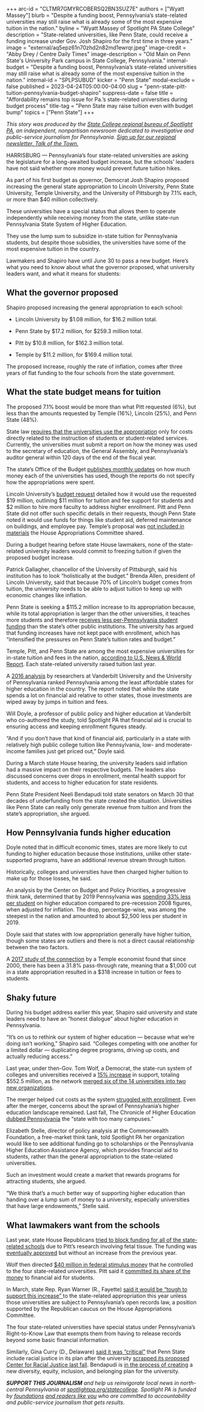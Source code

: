 +++
arc-id = "CLTMR7GMYRCOBERSQ2BN3SUZ7E"
authors = ["Wyatt Massey"]
blurb = "Despite a funding boost, Pennsylvania’s state-related universities may still raise what is already some of the most expensive tuition in the nation."
byline = "Wyatt Massey of Spotlight PA State College"
description = "State-related universities, like Penn State, could receive a funding increase under Gov. Josh Shapiro for the first time in three years."
image = "external/aq5epz61n70zhd2n82md1ewrqr.jpeg"
image-credit = "Abby Drey / Centre Daily Times"
image-description = "Old Main on Penn State's University Park campus in State College, Pennsylvania."
internal-budget = "Despite a funding boost, Pennsylvania’s state-related universities may still raise what is already some of the most expensive tuition in the nation."
internal-id = "SPLPSUBUD"
kicker = "Penn State"
modal-exclude = false
published = 2023-04-24T05:00:00-04:00
slug = "penn-state-pitt-tuition-pennsylvania-budget-shapiro"
suppress-date = false
title = "Affordability remains top issue for Pa.’s state-related universities during budget process"
title-tag = "Penn State may raise tuition even with budget bump"
topics = ["Penn State"]
+++

<i>This story was produced by the </i><a href="https://www.spotlightpa.org/statecollege"><i>State College regional bureau of Spotlight PA</i></a><i>, an independent, nonpartisan newsroom dedicated to investigative and public-service journalism for Pennsylvania. </i><a href="https://www.spotlightpa.org/newsletters/talkofthetown"><i>Sign up for our regional newsletter, Talk of the Town.</i></a>

HARRISBURG — Pennsylvania’s four state-related universities are asking the legislature for a long-awaited budget increase, but the schools’ leaders have not said whether more money would prevent future tuition hikes.

As part of his first budget as governor, Democrat Josh Shapiro proposed increasing the general state appropriation to Lincoln University, Penn State University, Temple University, and the University of Pittsburgh by 7.1% each, or more than $40 million collectively.

These universities have a special status that allows them to operate independently while receiving money from the state, unlike state-run Pennsylvania State System of Higher Education.

They use the lump sum to subsidize in-state tuition for Pennsylvania students, but despite those subsidies, the universities have some of the most expensive tuition in the country.

<script src="https://www.spotlightpa.org/embed.js" async></script><div data-spl-embed-version="1" data-spl-src="https://www.spotlightpa.org/embeds/newsletter/?cta=Sign%20up%20for%20our%20new%20regional%20newsletter%2C%20%3Cb%3ETalk%20of%20the%20Town%3C%2Fb%3E%2C%20and%20get%20all%20the%20news%20and%20notes%20from%20State%20College%20and%20north-central%20PA.&button=Sign%20Up%20Now&preselect=state_college&eyebrow=DON'T%20MISS%20A%20BEAT"></div>

Lawmakers and Shapiro have until June 30 to pass a new budget. Here’s what you need to know about what the governor proposed, what university leaders want, and what it means for students:

## What the governor proposed

Shapiro proposed increasing the general appropriation to each school:

- Lincoln University by $1.08 million, for $16.2 million total.

- Penn State by $17.2 million, for $259.3 million total.

- Pitt by $10.8 million, for $162.3 million total.

- Temple by $11.2 million, for $169.4 million total.

The proposed increase, roughly the rate of inflation, comes after three years of flat funding to the four schools from the state government.

## What the state budget means for tuition

The proposed 7.1% boost would be more than what Pitt requested (6%), but less than the amounts requested by Temple (16%), Lincoln (25%), and Penn State (48%).

State law <a href="https://www.legis.state.pa.us/cfdocs/legis/li/uconsCheck.cfm?yr=2022&sessInd=0&act=54">requires that the universities use the appropriation</a> only for costs directly related to the instruction of students or student-related services. Currently, the universities must submit a report on how the money was used to the secretary of education, the General Assembly, and Pennsylvania’s auditor general within 120 days of the end of the fiscal year.

The state’s Office of the Budget <a href="https://www.budget.pa.gov/Publications%20and%20Reports/StatusofAppropriations/Pages/default.aspx">publishes monthly updates</a> on how much money each of the universities has used, though the reports do not specify how the appropriations were spent.

Lincoln University’s <a href="https://www.legis.state.pa.us/WU01/LI/TR/Transcripts/2023_0019H.pdf">budget request</a> detailed how it would use the requested $19 million, outlining $11 million for tuition and fee support for students and $2 million to hire more faculty to address higher enrollment. Pitt and Penn State did not offer such specific details in their requests, though Penn State noted it would use funds for things like student aid, deferred maintenance on buildings, and employee pay. Temple’s proposal was <a href="https://www.houseappropriations.com/Topic/BudgetYears/744">not included in materials</a> the House Appropriations Committee shared.

During a budget hearing before state House lawmakers, none of the state-related university leaders would commit to freezing tuition if given the proposed budget increase.

Patrick Gallagher, chancellor of the University of Pittsburgh, said his institution has to look “holistically at the budget.” Brenda Allen, president of Lincoln University, said that because 70% of Lincoln’s budget comes from tuition, the university needs to be able to adjust tuition to keep up with economic changes like inflation.

Penn State is seeking a $115.2 million increase to its appropriation because, while its total appropriation is larger than the other universities, it teaches more students and therefore <a href="https://www.psu.edu/news/administration/story/increased-support-penn-state-critical-pennsylvanias-families-economy/">receives less per-Pennsylvania student funding</a> than the state’s other public institutions. The university has argued that funding increases have not kept pace with enrollment, which has “intensified the pressures on Penn State’s tuition rates and budget.”

Temple, Pitt, and Penn State are among the most expensive universities for in-state tuition and fees in the nation, <a href="https://www.usnews.com/education/best-colleges/the-short-list-college/articles/colleges-with-the-highest-in-state-tuition">according to U.S. News &amp; World Report</a>. Each state-related university raised tuition last year.

A <a href="https://www.gse.upenn.edu/pdf/irhe/affordability_diagnosis/Pennsylvania_Affordability2016.pdf">2016 analysis</a> by researchers at Vanderbilt University and the University of Pennsylvania ranked Pennsylvania among the least affordable states for higher education in the country. The report noted that while the state spends a lot on financial aid relative to other states, those investments are wiped away by jumps in tuition and fees.

Will Doyle, a professor of public policy and higher education at Vanderbilt who co-authored the study, told Spotlight PA that financial aid is crucial to ensuring access and keeping enrollment figures steady.

“And if you don’t have that kind of financial aid, particularly in a state with relatively high public college tuition like Pennsylvania, low- and moderate-income families just get priced out,” Doyle said.

During a March state House hearing, the university leaders said inflation had a massive impact on their respective budgets. The leaders also discussed concerns over drops in enrollment, mental health support for students, and access to higher education for state residents.

Penn State President Neeli Bendapudi told state senators on March 30 that decades of underfunding from the state created the situation. Universities like Penn State can really only generate revenue from tuition and from the state’s appropriation, she argued.

<script src="https://www.spotlightpa.org/embed.js" async></script><div data-spl-embed-version="1" data-spl-src="https://www.spotlightpa.org/embeds/donate/"></div>


## How Pennsylvania funds higher education

Doyle noted that in difficult economic times, states are more likely to cut funding to higher education because those institutions, unlike other state-supported programs, have an additional revenue stream through tuition.

Historically, colleges and universities have then charged higher tuition to make up for those losses, he said.

An analysis by the Center on Budget and Policy Priorities, a progressive think tank, determined that by 2019 Pennsylvania was <a href="https://www.cbpp.org/research/state-budget-and-tax/states-can-choose-better-path-for-higher-education-funding-in-covid">spending 33% less per student</a> on higher education compared to pre-recession 2008 figures, when adjusted for inflation. The drop, percentage-wise, was among the steepest in the nation and amounted to about $2,500 less per student in 2019.

Doyle said that states with low appropriation generally have higher tuition, though some states are outliers and there is not a direct causal relationship between the two factors.

A <a href="https://www.sciencedirect.com/science/article/abs/pii/S0272775717303618">2017 study of the connection</a> by a Temple economist found that since 2000, there has been a 31.8% pass-through rate, meaning that a $1,000 cut in a state appropriation resulted in a $318 increase in tuition or fees to students.

## Shaky future

During his budget address earlier this year, Shapiro said university and state leaders need to have an “honest dialogue” about higher education in Pennsylvania.

“It’s on us to rethink our system of higher education — because what we’re doing isn’t working,” Shapiro said. “Colleges competing with one another for a limited dollar — duplicating degree programs, driving up costs, and actually reducing access.”

Last year, under then-Gov. Tom Wolf, a Democrat, the state-run system of colleges and universities received a <a href="https://www.inquirer.com/news/pennsylvania-state-budget-2022-university-funding-passhe-20220708.html">15% increase</a> in support, totaling $552.5 million, as the network <a href="https://www.inquirer.com/news/pennsylvania-state-universities-merger-middle-states-decision-20220315.html">merged six of the 14 universities into two new organizations</a>.

The merger helped cut costs as the system <a href="https://radio.wpsu.org/education/2021-07-13/passhe-approves-plan-to-merge-six-state-universities-into-two">struggled with enrollment</a>. Even after the merger, concerns about the sprawl of Pennsylvania’s higher education landscape remained. Last fall, The Chronicle of Higher Education <a href="https://www.chronicle.com/article/the-state-with-too-many-campuses?cid=gen_sign_in&cid2=gen_login_refresh&cid2=gen_login_refresh&cid2=gen_login_refresh">dubbed Pennsylvania</a> the “state with too many campuses.”

Elizabeth Stelle, director of policy analysis at the Commonwealth Foundation, a free-market think tank, told Spotlight PA her organization would like to see additional funding go to scholarships or the Pennsylvania Higher Education Assistance Agency, which provides financial aid to students, rather than the general appropriation to the state-related universities.

Such an investment would create a market that rewards programs for attracting students, she argued.

“We think that’s a much better way of supporting higher education than handing over a lump sum of money to a university, especially universities that have large endowments,” Stelle said.

<script src="https://www.spotlightpa.org/embed.js" async></script><div data-spl-embed-version="1" data-spl-src="https://www.spotlightpa.org/embeds/tips/?tip_text=Do%20you%20have%20a%20tip%20about%20Penn%20State%3F%20We%20want%20to%20hear%20from%20you."></div>

## What lawmakers want from the schools

Last year, state House Republicans <a href="https://www.spotlightpa.org/news/2022/06/pa-pittsburgh-fetal-tissue-research-budget/">tried to block funding for all of the state-related schools</a> due to Pitt’s research involving fetal tissue. The funding was <a href="https://apnews.com/article/pittsburgh-university-of-government-and-politics-bc49e535b8883888702b1bf528f97abe">eventually approved</a> but without an increase from the previous year.

Wolf then directed <a href="https://www.spotlightpa.org/news/2022/07/pennsylvania-pitt-penn-state-funding-boost-tom-wolf/">$40 million in federal stimulus money</a> that he controlled to the four state-related universities. Pitt said it <a href="https://www.post-gazette.com/news/education/2022/08/26/university-of-pittsburgh-pitt-tuition-stimulus-tom-wolf-pennsylvania-colleges-cost-covid-relief-money-grant-students/stories/202208260083">committed its share of the money</a> to financial aid for students.

In March, state Rep. Ryan Warner (R., Fayette) <a href="https://www.youtube.com/live/aHyfWNE72lI?feature=share&t=5390">said it would be “tough to support this increase” </a>to the state-related appropriation this year unless those universities are subject to Pennsylvania’s open records law, a position supported by the Republican caucus on the House Appropriations Committee.

The four state-related universities have special status under Pennsylvania’s Right-to-Know Law that exempts them from having to release records beyond some basic financial information.

Similarly, Gina Curry (D., Delaware) <a href="https://www.youtube.com/live/aHyfWNE72lI?feature=share&t=6445">said it was “critical”</a> that Penn State include racial justice in its plan after the university <a href="https://www.spotlightpa.org/statecollege/2022/12/penn-state-psu-diversity-equity-inclusion-racial-justice/">scrapped its proposed Center for Racial Justice last fall</a>. Bendapudi is <a href="https://www.centredaily.com/news/local/education/penn-state/article273768065.html">in the process of creating</a> a new diversity, equity, inclusion, and belonging plan for the university.

<i><b>SUPPORT THIS JOURNALISM</b></i><i> and help us reinvigorate local news in north-central Pennsylvania at </i><a href="https://www.spotlightpa.org/donate?campaign=701Dn000000Ygq1IAC&utm_source=www.spotlightpa.org&utm_medium=statecollege:section&utm_campaign=statecollege:main"><i>spotlightpa.org/statecollege</i></a><i>. Spotlight PA is funded by </i><a href="https://www.spotlightpa.org/support"><i>foundations</i></a><i> </i><a href="https://www.spotlightpa.org/support"><i>and readers like you</i></a><i> who are committed to accountability and public-service journalism that gets results.</i>
